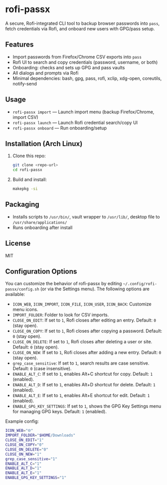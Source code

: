 # rofi-passx

A secure, Rofi-integrated CLI tool to backup browser passwords into `pass`, fetch credentials via Rofi, and onboard new users with GPG/pass setup.

## Features
- Import passwords from Firefox/Chrome CSV exports into `pass`
- Rofi UI to search and copy credentials (password, username, or both)
- Onboarding: checks and sets up GPG and pass vaults
- All dialogs and prompts via Rofi
- Minimal dependencies: bash, gpg, pass, rofi, xclip, xdg-open, coreutils, notify-send

## Usage

- `rofi-passx import` — Launch import menu (backup Firefox/Chrome, import CSV)
- `rofi-passx launch` — Launch Rofi credential search/copy UI
- `rofi-passx onboard` — Run onboarding/setup

## Installation (Arch Linux)

1. Clone this repo:
   ```sh
   git clone <repo-url>
   cd rofi-passx
   ```
2. Build and install:
   ```sh
   makepkg -si
   ```

## Packaging
- Installs scripts to `/usr/bin/`, vault wrapper to `/usr/lib/`, desktop file to `/usr/share/applications/`
- Runs onboarding after install

## License
MIT 

## Configuration Options

You can customize the behavior of rofi-passx by editing `~/.config/rofi-passx/config.sh` (or via the Settings menu). The following options are available:

- `ICON_WEB`, `ICON_IMPORT`, `ICON_FILE`, `ICON_USER`, `ICON_BACK`: Customize menu icons.
- `IMPORT_FOLDER`: Folder to look for CSV imports.
- `CLOSE_ON_EDIT`: If set to `1`, Rofi closes after editing an entry. Default: `0` (stay open).
- `CLOSE_ON_COPY`: If set to `1`, Rofi closes after copying a password. Default: `0` (stay open).
- `CLOSE_ON_DELETE`: If set to `1`, Rofi closes after deleting a user or site. Default: `0` (stay open).
- `CLOSE_ON_NEW`: If set to `1`, Rofi closes after adding a new entry. Default: `0` (stay open).
- `grep_case_sensitive`: If set to `1`, search results are case sensitive. Default: `0` (case insensitive).
- `ENABLE_ALT_C`: If set to `1`, enables Alt+C shortcut for copy. Default: `1` (enabled).
- `ENABLE_ALT_D`: If set to `1`, enables Alt+D shortcut for delete. Default: `1` (enabled).
- `ENABLE_ALT_E`: If set to `1`, enables Alt+E shortcut for edit. Default: `1` (enabled).
- `ENABLE_GPG_KEY_SETTINGS`: If set to `1`, shows the GPG Key Settings menu for managing GPG keys. Default: `1` (enabled).

Example config:
```sh
ICON_WEB="🌐"
IMPORT_FOLDER="$HOME/Downloads"
CLOSE_ON_EDIT="1"
CLOSE_ON_COPY="0"
CLOSE_ON_DELETE="0"
CLOSE_ON_NEW="1"
grep_case_sensitive="1"
ENABLE_ALT_C="1"
ENABLE_ALT_D="1"
ENABLE_ALT_E="1"
ENABLE_GPG_KEY_SETTINGS="1"
``` 
